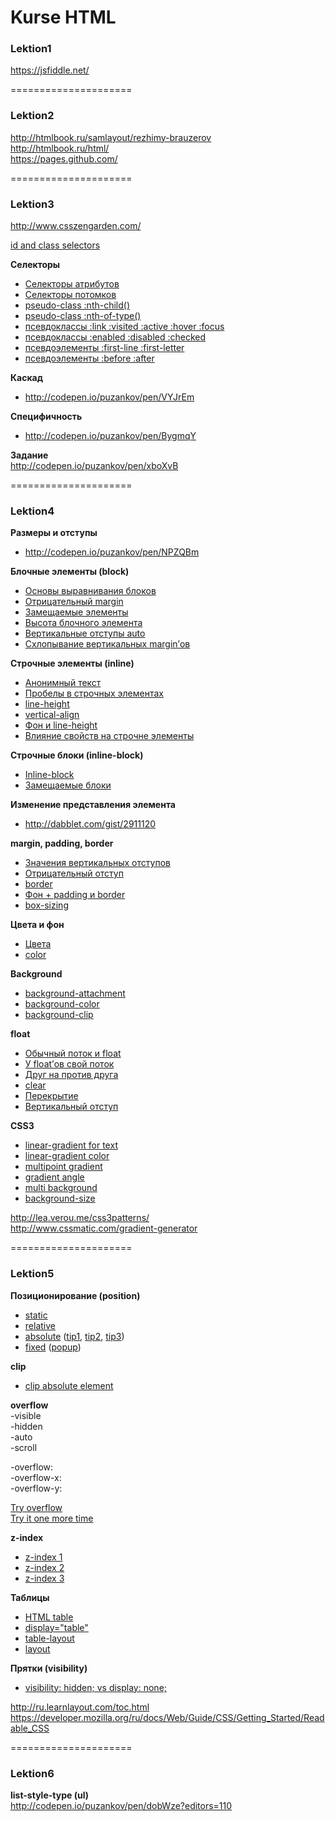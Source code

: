 Kurse HTML
=====================

### Lektion1 ###

<https://jsfiddle.net/>  


=====================
### Lektion2 ###

<http://htmlbook.ru/samlayout/rezhimy-brauzerov>  
<http://htmlbook.ru/html/>  
<https://pages.github.com/>  


=====================
### Lektion3 ###

<http://www.csszengarden.com/>  

[id and class selectors](http://codepen.io/puzankov/pen/GgbWKy)  


**Селекторы**  
* [Селекторы атрибутов](http://codepen.io/puzankov/pen/Bygmxm)  
* [Селекторы потомков](http://codepen.io/puzankov/pen/pvXdVx)  
* [pseudo-class :nth-child()](http://codepen.io/puzankov/pen/gbNXKx)  
* [pseudo-class :nth-of-type()](http://codepen.io/puzankov/pen/EaBbpY)  
* [псевдоклассы :link :visited :active :hover :focus](http://codepen.io/puzankov/pen/YPoEjp)  
* [псевдоклассы :enabled :disabled :checked](http://codepen.io/puzankov/pen/bNPYjv)  
* [псевдоэлементы :first-line :first-letter](http://codepen.io/puzankov/pen/yydPxG)  
* [псевдоэлементы :before :after](http://codepen.io/puzankov/pen/zxVPmO) 
 
**Каскад**  
* <http://codepen.io/puzankov/pen/VYJrEm>  	

**Специфичность**  
* <http://codepen.io/puzankov/pen/BygmqY>  

**Задание**  
<http://codepen.io/puzankov/pen/xboXvB>  


=====================
### Lektion4 ###
  
**Размеры и отступы**  
* <http://codepen.io/puzankov/pen/NPZQBm>  

**Блочные элементы (block)**  
* [Основы выравнивания блоков](http://codepen.io/puzankov/pen/EaBqeZ?editors=110)  
* [Отрицательный margin](http://codepen.io/puzankov/pen/qEzeMX?editors=110)  
* [Замещаемые элементы](http://codepen.io/puzankov/pen/ZYdgqQ?editors=110)  
* [Высота блочного элемента](http://codepen.io/puzankov/pen/GgbVYX?editors=110)  
* [Вертикальные отступы auto](http://codepen.io/puzankov/pen/vEogYB?editors=110)  
* [Схлопывание вертикальных margin’ов](http://codepen.io/puzankov/pen/KwOaKv?editors=110)    

**Строчные элементы (inline)**  
* [Анонимный текст](http://codepen.io/puzankov/pen/dPxNmo?editors=110)  
* [Пробелы в строчных элементах](http://codepen.io/puzankov/pen/qEeRKB?editors=110)  
* [line-height](http://codepen.io/puzankov/pen/jEgypx?editors=110)  
* [vertical-align](http://dabblet.com/gist/2835834)  
* [Фон и line-height](http://dabblet.com/gist/2910798)  
* [Влияние свойств на строчне элементы](http://dabblet.com/gist/2910833)  

**Строчные блоки (inline-block)**  
* [Inline-block](http://dabblet.com/gist/2910936)  
* [Замещаемые блоки](http://dabblet.com/gist/2911002)  

**Изменение представления элемента**  
* <http://dabblet.com/gist/2911120>  

**margin, padding, border**  
* [Значения вертикальных отступов](http://dabblet.com/gist/2918360)  
* [Отрицательный отступ](http://dabblet.com/gist/2918382)  
* [border](http://dabblet.com/gist/2918543)  
* [Фон + padding и border](http://dabblet.com/gist/2918601)  
* [box-sizing](http://codepen.io/puzankov/pen/vEoRNB?editors=110)  

**Цвета и фон**  
* [Цвета](http://dabblet.com/gist/2918653)  
* [color](http://dabblet.com/gist/2918712)  

**Background**  
* [background-attachment](http://dabblet.com/gist/2918719)  
* [background-color](http://codepen.io/puzankov/pen/dPxzZR?editors=110)  
* [background-clip](http://dabblet.com/gist/2964789)  

**float**  
* [Обычный поток и float](http://dabblet.com/gist/2932299)  
* [У float’ов свой поток](http://dabblet.com/gist/2932560)  
* [Друг на против друга](http://dabblet.com/gist/2932414)  
* [clear](http://dabblet.com/gist/2932557)  
* [Перекрытие](http://dabblet.com/gist/2936181)  
* [Вертикальный отступ](http://dabblet.com/gist/2936231)  

**CSS3**  
* [linear-gradient for text](http://codepen.io/puzankov/pen/ZYgROp?editors=110)  
* [linear-gradient color](http://codepen.io/puzankov/pen/MYNXje?editors=110)  
* [multipoint gradient](http://codepen.io/puzankov/pen/YPmvGj?editors=110)  
* [gradient angle](http://codepen.io/puzankov/pen/wBVXzL?editors=110)  
* [multi background](http://codepen.io/puzankov/pen/ogKyYd?editors=110)  
* [background-size](http://codepen.io/puzankov/pen/vEorgV?editors=110)  

<http://lea.verou.me/css3patterns/>  
<http://www.cssmatic.com/gradient-generator>  


=====================
### Lektion5 ###

**Позиционирование (position)**  
* [static](http://codepen.io/puzankov/pen/bdbbob?editors=110)  
* [relative](http://codepen.io/puzankov/pen/eNOOGg?editors=110)  
* [absolute](http://codepen.io/puzankov/pen/dobbKq?editors=110) ([tip1](http://codepen.io/puzankov/pen/wawwYB?editors=110), [tip2](http://codepen.io/puzankov/pen/KpPPrg?editors=110), [tip3](http://codepen.io/puzankov/pen/KpPPbN?editors=110))  
* [fixed](http://codepen.io/puzankov/pen/rVBBrz?editors=110) ([popup](http://codepen.io/puzankov/pen/bdbbZV?editors=110))   

**clip**  
* [clip absolute element](http://codepen.io/puzankov/pen/pJzzme?editors=110)  

**overflow**    
-visible  
-hidden  
-auto  
-scroll  

-overflow:  
-overflow-x:  
-overflow-y:  

[Try overflow](http://codepen.io/puzankov/pen/JdPPga?editors=110)  
[Try it one more time](http://codepen.io/puzankov/pen/zGOYYj?editors=110)  

**z-index**  
* [z-index 1](http://codepen.io/puzankov/pen/EjYxaR?editors=110)  
* [z-index 2](http://codepen.io/puzankov/pen/PqYoPq?editors=110)  
* [z-index 3](http://codepen.io/puzankov/pen/GJKRog?editors=110)  

**Таблицы**  
* [HTML table](http://codepen.io/puzankov/pen/dobypE?editors=110)  
* [display="table"](http://codepen.io/puzankov/pen/GJKRrJ?editors=110)  
* [table-layout](http://codepen.io/puzankov/pen/XbrWpB?editors=110)  
* [layout](http://codepen.io/puzankov/pen/qdWBrv?editors=110)  

**Прятки (visibility)**  
* [visibility: hidden; vs display: none;](http://codepen.io/puzankov/pen/bdbGrq?editors=110)  

<http://ru.learnlayout.com/toc.html>  
<https://developer.mozilla.org/ru/docs/Web/Guide/CSS/Getting_Started/Readable_CSS>  


=====================
### Lektion6 ###

**list-style-type (ul)**  
<http://codepen.io/puzankov/pen/dobWze?editors=110>  


